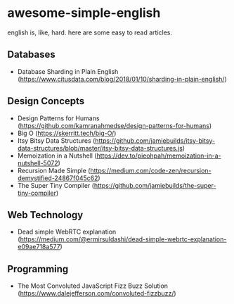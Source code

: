# awesome-simple-english

english is, like, hard. here are some easy to read articles.

## Databases

* Database Sharding in Plain English (https://www.citusdata.com/blog/2018/01/10/sharding-in-plain-english/)

## Design Concepts

* Design Patterns for Humans (https://github.com/kamranahmedse/design-patterns-for-humans)
* Big O (https://skerritt.tech/big-O/)
* Itsy Bitsy Data Structures (https://github.com/jamiebuilds/itsy-bitsy-data-structures/blob/master/itsy-bitsy-data-structures.js)
* Memoization in a Nutshell (https://dev.to/pieohpah/memoization-in-a-nutshell-5072)
* Recursion Made Simple (https://medium.com/code-zen/recursion-demystified-24867f045c62)
* The Super Tiny Compiler (https://github.com/jamiebuilds/the-super-tiny-compiler)

## Web Technology

* Dead simple WebRTC explanation (https://medium.com/@ermirsuldashi/dead-simple-webrtc-explanation-e09ae718a577)

## Programming

* The Most Convoluted JavaScript Fizz Buzz Solution (https://www.dalejefferson.com/convoluted-fizzbuzz/)
